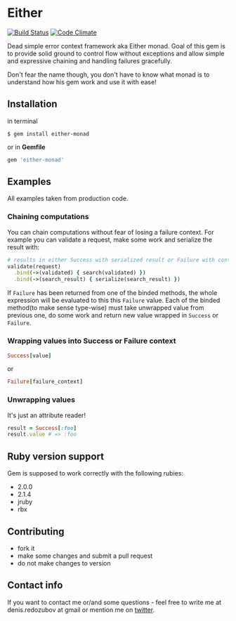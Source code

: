 Either
======

[![Build Status](https://travis-ci.org/dredozubov/either.svg?branch=master)](https://travis-ci.org/dredozubov/either)
[![Code Climate](https://codeclimate.com/github/dredozubov/either/badges/gpa.svg)](https://codeclimate.com/github/dredozubov/either)

Dead simple error context framework aka Either monad. Goal of this gem is to
provide solid ground to control flow without exceptions and allow simple and
expressive chaining and handling failures gracefully.

Don't fear the name though, you don't have to know what monad is to understand
how his gem work and use it with ease!

Installation
------------

in terminal

``` terminal
$ gem install either-monad
```

or in **Gemfile**

``` ruby
gem 'either-monad'
```


Examples
--------

All examples taken from production code.

### Chaining computations

You can chain computations without fear of losing a failure context. For
example you can validate a request, make some work and serialize the result
with:

```ruby
# results in either Success with serialized result or Failure with context.
validate(request)
  .bind(->(validated) { search(validated) })
  .bind(->(search_result) { serialize(search_result) })

```

If `Failure` has been returned from one of the binded methods, the whole
expression will be evaluated to this this `Failure` value.
Each of the binded method(to make sense type-wise) must take unwrapped value
from previous one, do some work and return new value wrapped in `Success`
or `Failure`.

### Wrapping values into Success or Failure context

```ruby
Success[value]
```

or

```ruby
Failure[failure_context]
```

### Unwrapping values

It's just an attribute reader!

```ruby
result = Success[:foo]
result.value # => :foo
```

Ruby version support
--------------------

Gem is supposed to work correctly with the following rubies:

* 2.0.0
* 2.1.4
* jruby
* rbx

Contributing
-------------

* fork it
* make some changes and submit a pull request
* do not make changes to version

Contact info
------------

If you want to contact me or/and some questions - feel free to write me at
denis.redozubov at gmail or mention me on [twitter](http://twitter.com/rufuse).
